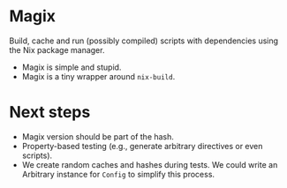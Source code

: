
# Magix

Build, cache and run (possibly compiled) scripts with dependencies using the Nix
package manager.

-   Magix is simple and stupid.
-   Magix is a tiny wrapper around `nix-build`.


# Next steps

-   Magix version should be part of the hash.
-   Property-based testing (e.g., generate arbitrary directives or even scripts).
-   We create random caches and hashes during tests. We could write an Arbitrary
    instance for `Config` to simplify this process.

